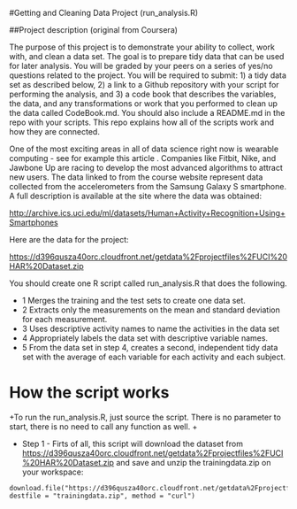 #Getting and Cleaning Data Project (run_analysis.R)

##Project description (original from Coursera)
 
 The purpose of this project is to demonstrate your ability to collect, work with, and clean a data set. The goal is to prepare tidy data that can be used for later analysis. You will be graded by your peers on a series of yes/no questions related to the project. You will be required to submit: 1) a tidy data set as described below, 2) a link to a Github repository with your script for performing the analysis, and 3) a code book that describes the variables, the data, and any transformations or work that you performed to clean up the data called CodeBook.md. You should also include a README.md in the repo with your scripts. This repo explains how all of the scripts work and how they are connected.  
 
 One of the most exciting areas in all of data science right now is wearable computing - see for example this article . Companies like Fitbit, Nike, and Jawbone Up are racing to develop the most advanced algorithms to attract new users. The data linked to from the course website represent data collected from the accelerometers from the Samsung Galaxy S smartphone. A full description is available at the site where the data was obtained: 
 
 http://archive.ics.uci.edu/ml/datasets/Human+Activity+Recognition+Using+Smartphones 
 
 Here are the data for the project: 
 
 https://d396qusza40orc.cloudfront.net/getdata%2Fprojectfiles%2FUCI%20HAR%20Dataset.zip 
 
 You should create one R script called run_analysis.R that does the following. 
 * 1  Merges the training and the test sets to create one data set.
 * 2  Extracts only the measurements on the mean and standard deviation for each measurement. 
 * 3  Uses descriptive activity names to name the activities in the data set
 * 4  Appropriately labels the data set with descriptive variable names. 
 * 5  From the data set in step 4, creates a second, independent tidy data set with the average of each variable for each activity and each subject.
 
 # How the script works
 
+To run the run_analysis.R, just source the script. There is no parameter to start, there is no need to call any function as well.
+
 * Step 1 - Firts of all, this script will download the dataset from https://d396qusza40orc.cloudfront.net/getdata%2Fprojectfiles%2FUCI%20HAR%20Dataset.zip and save and unzip the trainingdata.zip on your workspace:
 ```
 download.file("https://d396qusza40orc.cloudfront.net/getdata%2Fprojectfiles%2FUCI%20HAR%20Dataset.zip", destfile = "trainingdata.zip", method = "curl")
